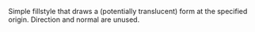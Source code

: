 Simple fillstyle that draws a (potentially translucent) form at the specified origin. Direction and normal are unused.